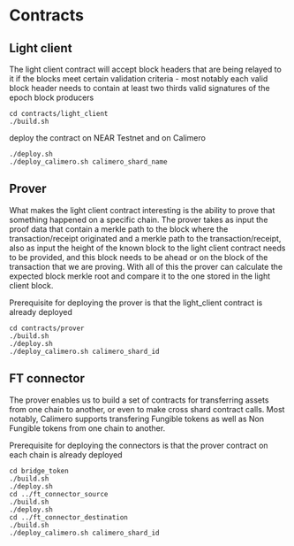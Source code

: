 # Contracts

## Light client

The light client contract will accept block headers that are being relayed to it if the blocks meet certain validation criteria - most notably each valid block header needs to contain at least two thirds valid signatures of the epoch block producers

```
cd contracts/light_client
./build.sh
```

deploy the contract on NEAR Testnet and on Calimero
```
./deploy.sh
./deploy_calimero.sh calimero_shard_name
```

## Prover

What makes the light client contract interesting is the ability to prove that something happened on a specific chain. The prover takes as input the proof data that contain a merkle path to the block where the transaction/receipt originated and a merkle path to the transaction/receipt, also as input the height of the known block to the light client contract needs to be provided, and this block needs to be ahead or on the block of the transaction that we are proving. With all of this the prover can calculate the expected block merkle root and compare it to the one stored in the light client block.

Prerequisite for deploying the prover is that the light_client contract is already deployed
```
cd contracts/prover
./build.sh
./deploy.sh
./deploy_calimero.sh calimero_shard_id
```

## FT connector

The prover enables us to build a set of contracts for transferring assets from one chain to another, or even to make cross shard contract calls. Most notably, Calimero supports transfering Fungible tokens as well as Non Fungible tokens from one chain to another.

Prerequisite for deploying the connectors is that the prover contract on each chain is already deployed
```
cd bridge_token
./build.sh
./deploy.sh
cd ../ft_connector_source
./build.sh
./deploy.sh
cd ../ft_connector_destination
./build.sh
./deploy_calimero.sh calimero_shard_id
```
